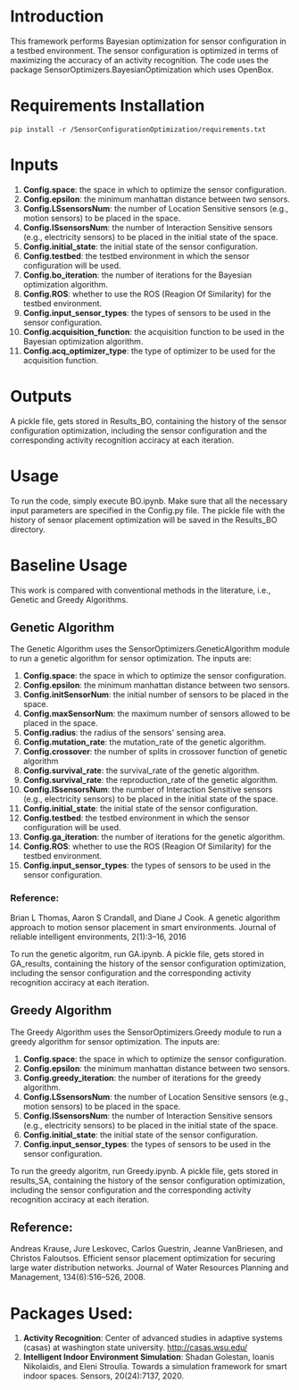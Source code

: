 # Introduction
This framework performs Bayesian optimization for sensor configuration in a testbed environment. The sensor configuration is optimized in terms of maximizing the accuracy of an activity recognition. The code uses the package SensorOptimizers.BayesianOptimization which uses OpenBox.

# Requirements Installation
```
pip install -r /SensorConfigurationOptimization/requirements.txt
```

# Inputs
1. **Config.space**: the space in which to optimize the sensor configuration.
2. **Config.epsilon**: the minimum manhattan distance between two sensors.
3. **Config.LSsensorsNum**: the number of Location Sensitive sensors (e.g., motion sensors) to be placed in the space.
4. **Config.ISsensorsNum**: the number of Interaction Sensitive sensors (e.g., electricity sensors) to be placed in the initial state of the space.
5. **Config.initial_state**: the initial state of the sensor configuration.
6. **Config.testbed**: the testbed environment in which the sensor configuration will be used.
7. **Config.bo_iteration**: the number of iterations for the Bayesian optimization algorithm.
8. **Config.ROS**: whether to use the ROS (Reagion Of Similarity) for the testbed environment.
9. **Config.input_sensor_types**: the types of sensors to be used in the sensor configuration.
10. **Config.acquisition_function**: the acquisition function to be used in the Bayesian optimization algorithm.
11. **Config.acq_optimizer_type**: the type of optimizer to be used for the acquisition function.

# Outputs
A pickle file, gets stored in Results_BO, containing the history of the sensor configuration optimization, including the sensor configuration and the corresponding activity recognition acciracy at each iteration.

# Usage
To run the code, simply execute BO.ipynb. Make sure that all the necessary input parameters are specified in the Config.py file. The pickle file with the history of sensor placement optimization will be saved in the Results_BO directory.

# Baseline Usage
This work is compared with conventional methods in the literature, i.e., Genetic and Greedy Algorithms.

## Genetic Algorithm
The Genetic Algorithm uses the SensorOptimizers.GeneticAlgorithm module to run a genetic algorithm for sensor optimization. The inputs are:

1. **Config.space**: the space in which to optimize the sensor configuration.
2. **Config.epsilon**: the minimum manhattan distance between two sensors.
3. **Config.initSensorNum**: the initial number of sensors to be placed in the space.
4. **Config.maxSensorNum**: the maximum number of sensors allowed to be placed in the space.
5. **Config.radius**: the radius of the sensors' sensing area.
6. **Config.mutation_rate**: the mutation_rate of the genetic algorithm.
7. **Config.crossover**: the number of splits in crossover function of genetic algorithm
8. **Config.survival_rate**: the survival_rate of the genetic algorithm.
9. **Config.survival_rate**: the reproduction_rate of the genetic algorithm.
10. **Config.ISsensorsNum**: the number of Interaction Sensitive sensors (e.g., electricity sensors) to be placed in the initial state of the space.
11. **Config.initial_state**: the initial state of the sensor configuration.
12. **Config.testbed**: the testbed environment in which the sensor configuration will be used.
13. **Config.ga_iteration**: the number of iterations for the genetic algorithm.
14. **Config.ROS**: whether to use the ROS (Reagion Of Similarity) for the testbed environment.
15. **Config.input_sensor_types**: the types of sensors to be used in the sensor configuration.

### Reference: 
Brian L Thomas, Aaron S Crandall, and Diane J Cook. A genetic algorithm approach to motion sensor placement in smart environments. Journal of reliable intelligent environments, 2(1):3–16, 2016

To run the genetic algoritm, run GA.ipynb. A pickle file, gets stored in GA_results, containing the history of the sensor configuration optimization, including the sensor configuration and the corresponding activity recognition acciracy at each iteration.

## Greedy Algorithm
The Greedy Algorithm uses the SensorOptimizers.Greedy module to run a greedy algorithm for sensor optimization. The inputs are:

1. **Config.space**: the space in which to optimize the sensor configuration.
2. **Config.epsilon**: the minimum manhattan distance between two sensors.
3. **Config.greedy_iteration**: the number of iterations for the greedy algorithm.
4. **Config.LSsensorsNum**: the number of Location Sensitive sensors (e.g., motion sensors) to be placed in the space.
5. **Config.ISsensorsNum**: the number of Interaction Sensitive sensors (e.g., electricity sensors) to be placed in the initial state of the space.
6. **Config.initial_state**: the initial state of the sensor configuration.
7. **Config.input_sensor_types**: the types of sensors to be used in the sensor configuration.

To run the greedy algoritm, run Greedy.ipynb. A pickle file, gets stored in results_SA, containing the history of the sensor configuration optimization, including the sensor configuration and the corresponding activity recognition acciracy at each iteration.

## Reference:
Andreas Krause, Jure Leskovec, Carlos Guestrin, Jeanne VanBriesen, and Christos Faloutsos. Efficient sensor placement optimization for securing large water distribution networks. Journal of Water Resources Planning and Management, 134(6):516–526, 2008.

# Packages Used:

1. **Activity Recognition**: Center of advanced studies in adaptive systems (casas) at washington state university. http://casas.wsu.edu/
2. **Intelligent Indoor Environment Simulation**: Shadan Golestan, Ioanis Nikolaidis, and Eleni Stroulia. Towards a simulation framework for smart indoor spaces. Sensors, 20(24):7137, 2020.


